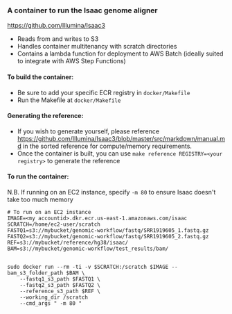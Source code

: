 ### A container to run the Isaac genome aligner
https://github.com/Illumina/Isaac3

- Reads from and writes to S3
- Handles container multitenancy with scratch directories
- Contains a lambda function for deployment to AWS Batch (ideally suited to integrate with AWS Step Functions)

#### To build the container:
- Be sure to add your specific ECR registry in `docker/Makefile`
- Run the Makefile at `docker/Makefile`

#### Generating the reference:
- If you wish to generate yourself, please reference https://github.com/Illumina/Isaac3/blob/master/src/markdown/manual.md in the sorted reference for compute/memory requirements.
- Once the container is built, you can use `make reference REGISTRY=<your registry>` to generate the reference

#### To run the container:
N.B. If running on an EC2 instance, specify `-m 80` to ensure Isaac doesn't take too much memory
```
# To run on an EC2 instance
IMAGE=<my accountid>.dkr.ecr.us-east-1.amazonaws.com/isaac
SCRATCH=/home/ec2-user/scratch
FASTQ1=s3://mybucket/genomic-workflow/fastq/SRR1919605_1.fastq.gz
FASTQ2=s3://mybucket/genomic-workflow/fastq/SRR1919605_2.fastq.gz
REF=s3://mybucket/reference/hg38/isaac/
BAM=s3://mybucket/genomic-workflow/test_results/bam/


sudo docker run --rm -ti -v $SCRATCH:/scratch $IMAGE --bam_s3_folder_path $BAM \
    --fastq1_s3_path $FASTQ1 \
    --fastq2_s3_path $FASTQ2 \
    --reference_s3_path $REF \
    --working_dir /scratch
    --cmd_args " -m 80 "
```